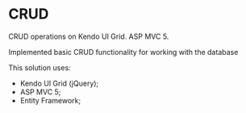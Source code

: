 # CRUD
CRUD operations on Kendo UI Grid. ASP MVC 5.

Implemented basic CRUD functionality for working with the database

This solution uses:
- Kendo UI Grid (jQuery);
- ASP MVC 5;
- Entity Framework;

